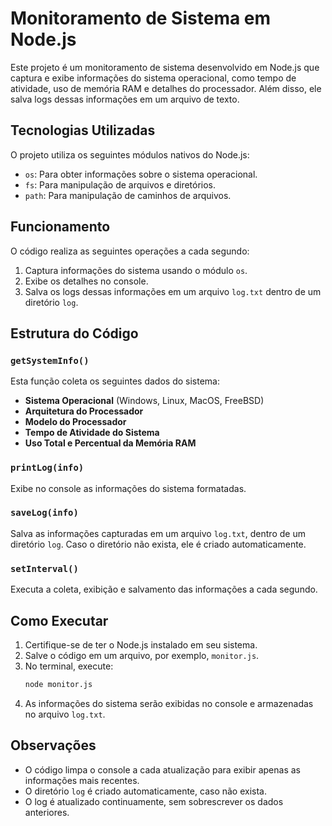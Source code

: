 # Monitoramento de Sistema em Node.js

Este projeto é um monitoramento de sistema desenvolvido em Node.js que captura e exibe informações do sistema operacional, como tempo de atividade, uso de memória RAM e detalhes do processador. Além disso, ele salva logs dessas informações em um arquivo de texto.

## Tecnologias Utilizadas

O projeto utiliza os seguintes módulos nativos do Node.js:
- `os`: Para obter informações sobre o sistema operacional.
- `fs`: Para manipulação de arquivos e diretórios.
- `path`: Para manipulação de caminhos de arquivos.

## Funcionamento

O código realiza as seguintes operações a cada segundo:
1. Captura informações do sistema usando o módulo `os`.
2. Exibe os detalhes no console.
3. Salva os logs dessas informações em um arquivo `log.txt` dentro de um diretório `log`.

## Estrutura do Código

### `getSystemInfo()`
Esta função coleta os seguintes dados do sistema:
- **Sistema Operacional** (Windows, Linux, MacOS, FreeBSD)
- **Arquitetura do Processador**
- **Modelo do Processador**
- **Tempo de Atividade do Sistema**
- **Uso Total e Percentual da Memória RAM**

### `printLog(info)`
Exibe no console as informações do sistema formatadas.

### `saveLog(info)`
Salva as informações capturadas em um arquivo `log.txt`, dentro de um diretório `log`. Caso o diretório não exista, ele é criado automaticamente.

### `setInterval()`
Executa a coleta, exibição e salvamento das informações a cada segundo.

## Como Executar

1. Certifique-se de ter o Node.js instalado em seu sistema.
2. Salve o código em um arquivo, por exemplo, `monitor.js`.
3. No terminal, execute:
   ```sh
   node monitor.js
   ```
4. As informações do sistema serão exibidas no console e armazenadas no arquivo `log.txt`.

## Observações
- O código limpa o console a cada atualização para exibir apenas as informações mais recentes.
- O diretório `log` é criado automaticamente, caso não exista.
- O log é atualizado continuamente, sem sobrescrever os dados anteriores.
